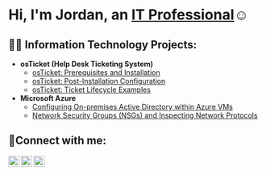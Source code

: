 <h1>Hi, I'm Jordan, an <a href="[https://linkedin.com/in/Josh](https://www.linkedin.com/in/jordanmorristech/)">IT Professional</a>☺</h1>

<h2>👨‍💻 Information Technology Projects:</h2>

- <b>osTicket (Help Desk Ticketing System)</b>
  - [osTicket: Prerequisites and Installation](https://github.com/jardonnn/osticket-prereqs)
  - [osTicket: Post-Installation Configuration](https://github.com/jardonnn/post-install-config)
  - [osTicket: Ticket Lifecycle Examples](https://github.com/jardonnn/ticket-lifecycle)
- <b>Microsoft Azure</b>
  - [Configuring On-premises Active Directory within Azure VMs](https://github.com/jardonnn/configure-ad)
  - [Network Security Groups (NSGs) and Inspecting Network Protocols](https://github.com/jardonnn/azure-network-protocols)

<h2>🤳Connect with me:</h2>

[<img align="left" alt="Jordan | Twitter" width="22px" src="https://cdn.jsdelivr.net/npm/simple-icons@v3/icons/twitter.svg" />][twitter]
[<img align="left" alt="Jordan | LinkedIn" width="22px" src="https://cdn.jsdelivr.net/npm/simple-icons@v3/icons/linkedin.svg" />][linkedin]
[<img align="left" alt="Jordan | Instagram" width="22px" src="https://cdn.jsdelivr.net/npm/simple-icons@v3/icons/instagram.svg" />][instagram]

[twitter]: https://twitter.com/Josh
[instagram]: https://www.instagram.com/Josh
[linkedin]: https://www.linkedin.com/in/jordanmorristech/
